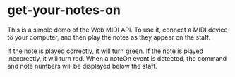 # get-your-notes-on

This is a simple demo of the Web MIDI API. To use it, connect a MIDI device to your computer, and then play the notes as they appear on the staff.

If the note is played correctly, it will turn green. If the note is played inccorectly, it will turn red. When a noteOn event is detected, the command and note numbers will be displayed below the staff.
